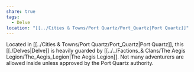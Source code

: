 ```yaml
---
share: true
tags:
  - Delve
location: "[[../Cities & Towns/Port Quartz/Port_Quartz|Port Quartz]]"
---
```


Located in [[../Cities & Towns/Port Quartz/Port_Quartz|Port Quartz]], this [[./Delves|Delve]] is heavily guarded by [[../../Factions_& Clans/The Aegis Legion/The_Aegis_Legion|The Aegis Legion]]. Not many adventurers are allowed inside unless approved by the Port Quartz authority.